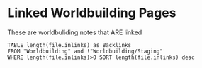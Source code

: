 # Linked Worldbuilding Pages

These are worldbuliding notes that ARE linked

```dataview
TABLE length(file.inlinks) as Backlinks
FROM "Worldbuilding" and !"Worldbuilding/Staging"
WHERE length(file.inlinks)>0 SORT length(file.inlinks) desc
```
